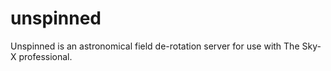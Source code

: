 # unspinned

Unspinned is an astronomical field de-rotation server for use with The Sky-X professional.
